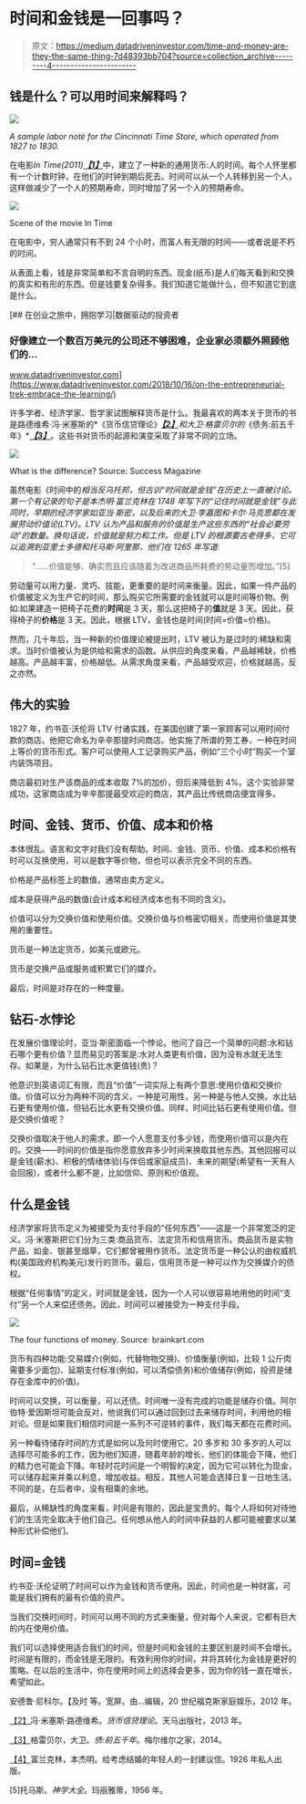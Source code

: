 # 时间和金钱是一回事吗？

> 原文：<https://medium.datadriveninvestor.com/time-and-money-are-they-the-same-thing-7d48393bb704?source=collection_archive---------4----------------------->

## 钱是什么？可以用时间来解释吗？

![](img/e65a2ab034bbef91eebd570ce4002564.png)

*A sample labor note for the Cincinnati Time Store, which operated from 1827 to 1830.*

在电影*In Time(2011)*[***【1】***](#_ftn1)中，建立了一种新的通用货币:人的时间。每个人怀里都有一个计数时钟，在他们的时钟到期后死去。时间可以从一个人转移到另一个人，这样做减少了一个人的预期寿命，同时增加了另一个人的预期寿命。

![](img/7376681bfdbf17eedd31adfa4e96549d.png)

Scene of the movie In Time

在电影中，穷人通常只有不到 24 个小时，而富人有无限的时间——或者说是不朽的时间。

从表面上看，钱是非常简单和不言自明的东西。现金(纸币)是人们每天看到和交换的真实和有形的东西。但是钱要复杂得多。我们知道它能做什么，但不知道它到底是什么。

[](https://www.datadriveninvestor.com/2018/10/16/on-the-entrepreneurial-trek-embrace-the-learning/) [## 在创业之旅中，拥抱学习|数据驱动的投资者

### 好像建立一个数百万美元的公司还不够困难，企业家必须额外照顾他们的…

www.datadriveninvestor.com](https://www.datadriveninvestor.com/2018/10/16/on-the-entrepreneurial-trek-embrace-the-learning/) 

许多学者、经济学家、哲学家试图解释货币是什么。我最喜欢的两本关于货币的书是路德维希·冯·米塞斯的*《货币信贷理论》*[***【2】***](#_ftn2)和大卫·格雷贝尔的*《债务:前五千年》*[***【3】***](#_ftn3)。这些书对货币的起源和演变采取了非常不同的立场。

![](img/1dd2ab9f74f40480698eb62d598cfe69.png)

What is the difference? Source: Success Magazine

虽然电影《时间中的*相当反乌托邦，但古训“时间就是金钱”在历史上一直被讨论。第一个有记录的句子是本杰明·富兰克林在 1748 年写下的“记住时间就是金钱”与此同时，早期的经济学家如亚当·斯密，以及后来的大卫·李嘉图和卡尔·马克思都在发展劳动价值论(LTV)。LTV 认为产品和服务的价值是生产这些东西的“社会必要劳动”的数量。换句话说，价值就是努力和工作。但是 LTV 的根源要古老得多，它可以追溯到亚里士多德和托马斯·阿奎那，他们在 1265 年写道:*

> “……价值能够、确实而且应该随着为改进商品所耗费的劳动量而增加。”[5]

劳动量可以用力量、灵巧、技能，更重要的是时间来衡量。因此，如果一件产品的价值被定义为生产它的时间，那么购买它所需要的金钱就可以是时间等价物。例如:如果建造一把椅子花费的**时间**是 3 天，那么这把椅子的**值**就是 3 天。因此，获得椅子的**价格**是 3 天。因此，根据 LTV，金钱也是时间(时间=价值=价格)。

然而，几十年后，当一种新的价值理论被提出时，LTV 被认为是过时的:稀缺和需求。当时价值被认为是供给和需求的函数。从供应的角度来看，产品越稀缺，价格越高。产品越丰富，价格越低。从需求角度来看，产品越受欢迎，价格就越高，反之亦然。

## 伟大的实验

1827 年，约书亚·沃伦将 LTV 付诸实践，在美国创建了第一家顾客可以用时间付款的商店。他把它命名为辛辛那提时间商店。他实施了所谓的劳工券，一种在时间上等价的货币形式。客户可以使用人工记录购买产品，例如“三个小时”购买一个室内装饰项目。

商店最初对生产该商品的成本收取 7%的加价，但后来降低到 4%。这个实验非常成功，这家商店成为辛辛那提最受欢迎的商店，其产品比传统商店便宜得多。

## 时间、金钱、货币、价值、成本和价格

本体很乱。语言和文字对我们没有帮助。时间、金钱、货币、价值、成本和价格有时可以互换使用，可以是数字等价物，但也可以表示完全不同的东西。

价格是产品标签上的数值，通常由卖方定义。

成本是获得产品的数值(会计成本和经济成本也有不同的含义)。

价值可以分为交换价值和使用价值。交换价值与价格密切相关，而使用价值是其使用的重要性。

货币是一种法定货币，如美元或欧元。

货币是交换产品或服务或积累它们的媒介。

最后，时间是对存在的一种度量。

## 钻石-水悖论

在发展价值理论时，亚当·斯密面临一个悖论。他问了自己一个简单的问题:水和钻石哪个更有价值？显而易见的答案是:水对人类更有价值，因为没有水就无法生存。如果是，为什么钻石比水更值钱(贵)？

他意识到英语词汇有限，而且“价值”一词实际上有两个意思:使用价值和交换价值。价值可以分为两种不同的含义，一种是可用性，另一种是与他人交换。水比钻石更有使用价值，但钻石比水更有交换价值。同样，时间比钻石更有使用价值。但是交换价值呢？

交换价值取决于他人的需求，即一个人愿意支付多少钱，而使用价值可以是内在的。交换——时间的价值是指你愿意放弃多少时间来换取其他东西。其他回报可以是金钱(薪水)、积极的情绪体验(与伴侣或家庭成员)、未来的期望(希望有一天有人会回报)，或者什么都不是，比如信仰、原则和价值观。

## 什么是金钱

经济学家将货币定义为被接受为支付手段的“任何东西”——这是一个非常宽泛的定义。冯·米塞斯把它们分为三类:商品货币、法定货币和信用货币。商品货币是实物产品，如金、银甚至烟草，它们都曾被用作货币。法定货币是一种公认的由权威机构(美国政府机构美元)发行的货币。最后，信用货币是一种可以作为交换媒介的债权。

根据“任何事情”的定义，时间就是金钱，因为一个人可以很容易地用他的时间“支付”另一个人来偿还债务。因此，时间可以被接受为一种支付手段。

![](img/0273a70b4518b5c76d4ed0fa058a4a74.png)

The four functions of money. Source: brainkart.com

货币有四种功能:交易媒介(例如，代替物物交换)、价值衡量(例如，比较 1 公斤肉需要多少面包)、延期支付标准(例如，可以清偿债务)和价值储存(例如，投资是储存在金库中的价值)。

时间可以交换，可以衡量，可以还债。时间唯一没有完成的功能是储存价值。阿尔伯特·爱因斯坦可能会反对，他说我们可以通过回到过去来储存时间，利用他的相对论。但是如果我们相信时间是一系列不可逆转的事件，我们每天都在花费时间。

另一种看待储存时间的方式是如何以及何时使用它。20 多岁和 30 多岁的人可以选择尽可能多的工作，因为他们知道，随着年龄的增长，他们的体能会下降，他们的精力也可能会下降。年轻时花时间是一个明智的决定，因为它可以转化为现金，可以储存起来并乘以利息，增加收益。相反，其他人可能会选择日复一日地生活。不同的是，在后者中，没有相乘的余地。

最后，从稀缺性的角度来看，时间是有限的，因此是宝贵的。每个人将如何对待他们的生活完全取决于他们自己。任何想从他人的时间中获益的人都可能被要求以某种形式补偿他们。

## 时间=金钱

约书亚·沃伦证明了时间可以作为金钱和货币使用。因此，时间也是一种财富，可能是我们拥有的最有价值的资产。

当我们交换时间时，时间可以用不同的方式来衡量，但对每个人来说，它都有巨大的内在使用价值。

我们可以选择使用适合我们的时间，但是时间和金钱的主要区别是时间不会增长。时间是有限的，而金钱是无限的。有效利用你的时间，并将其转化为金钱是更好的策略。在以后的生活中，你在使用时间上的选择会更多，因为你的钱一直在增长，希望如此。

安德鲁·尼科尔。【及时 等。宽屏。由…编辑，20 世纪福克斯家庭娱乐，2012 年。

[【2】](#_ftnref2)冯·米塞斯·路德维希。*货币信贷理论*。天马出版社，2013 年。

[【3】](#_ftnref3)格雷贝尔，大卫。*债:前五千年*。梅尔维尔之家，2014。

[【4】](#_ftnref4)富兰克林，本杰明。给考虑结婚的年轻人的一封建议信。1926 年私人出版。

[5]托马斯。*神学大全*。玛丽雅蒂，1956 年。